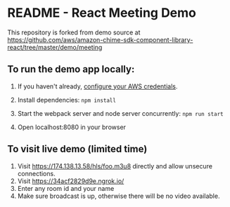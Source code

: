 # README - React Meeting Demo

This repository is forked from demo source at https://github.com/aws/amazon-chime-sdk-component-library-react/tree/master/demo/meeting 

## To run the demo app locally:

1. If you haven't already, [configure your AWS credentials](https://docs.aws.amazon.com/cli/latest/userguide/cli-configure-quickstart.html).

4. Install dependencies: `npm install`

5. Start the webpack server and node server concurrently: `npm run start`

6. Open localhost:8080 in your browser

## To visit live demo (limited time)
1. Visit https://174.138.13.58/hls/foo.m3u8 directly and allow unsecure connections.
2. Visit https://34acf2829d9e.ngrok.io/
3. Enter any room id and your name
4. Make sure broadcast is up, otherwise there will be no video available.
